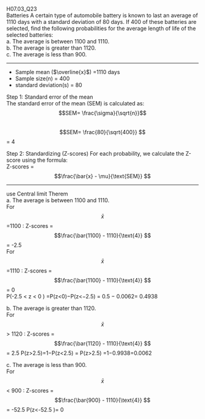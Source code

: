 H07.03_Q23  
Batteries A certain type of automobile battery is known to last an average of 1110 days with a standard deviation of 80 days. 
If 400 of these batteries are selected, find the following probabilities for the average length of life of the selected batteries:  
a. The average is between 1100 and 1110.  
b. The average is greater than 1120.  
c. The average is less than 900.  

---
- Sample mean ($\overline{x}$) =1110 days
- Sample size(n) = 400
- standard deviation(s) = 80

Step 1: Standard error of the mean  
The standard error of the mean (SEM) is calculated as:  
$$SEM= \frac{\sigma}{\sqrt{n}}$$   
$$SEM= \frac{80}{\sqrt{400}} $$   = 4  

Step 2: Standardizing (Z-scores)
For each probability, we calculate the Z-score using the formula:  
Z-scores = $$\frac{\bar{x} - \mu}{\text{SEM}} $$  

---
use Central limit Therem  
a. The average is between 1100 and 1110.  
For $$\bar{x}$$ =1100 : Z-scores = $$\frac{\bar{1100} - 1110}{\text{4}} $$  = -2.5  
For $$\bar{x}$$ =1110 : Z-scores = $$\frac{\bar{1100} - 1110}{\text{4}} $$  = 0  
P(-2.5 < z < 0 ) =P(z<0)−P(z<−2.5) = 0.5 − 0.0062= 0.4938 

b. The average is greater than 1120.  
For $$\bar{x}$$ > 1120 : Z-scores = $$\frac{\bar{1120} - 1110}{\text{4}} $$  = 2.5
P(z>2.5)=1−P(z<2.5)  = P(z>2.5) =1−0.9938=0.0062


c. The average is less than 900.  
For $$\bar{x}$$ < 900  : Z-scores = $$\frac{\bar{900} - 1110}{\text{4}} $$  = -52.5
P(z<-52.5 )= 0 

  
